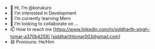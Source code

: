 - 👋 Hi, I’m @korukuro
- 👀 I’m interested in Development
- 🌱 I’m currently learning Mern
- 💞️ I’m looking to collaborate on ...
- 📫 How to reach me [https://www.linkedin.com/in/siddharth-singh-tomar-a370b4259] [siddharthtomar003@gmail.com]
- 😄 Pronouns: He/Him

<!---
korukuro/korukuro is a ✨ special ✨ repository because its `README.md` (this file) appears on your GitHub profile.
You can click the Preview link to take a look at your changes.
--->
